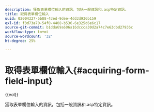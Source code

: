 ```yaml
---
description: 獲取表單欄位輸入的資訊，包括一般資訊和.asp特定資訊。
title: 取得表單欄位輸入
uuid: 02004327-5b88-43ed-9dee-4dd3d936b159
exl-id: f3d73a70-54f0-4408-b536-6e325d6e6c17
source-git-commit: b1dda69a606a16dccca30d2a74c7e63dbd27936c
workflow-type: tm+mt
source-wordcount: '32'
ht-degree: 25%

---
```


# 取得表單欄位輸入{#acquiring-form-field-input}

{{eol}}

獲取表單欄位輸入的資訊，包括一般資訊和.asp特定資訊。

